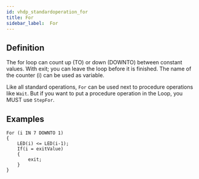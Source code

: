 ```yaml
---
id: vhdp_standardoperation_for
title: For
sidebar_label:  For
---
```


## Definition

The for loop can count up (TO) or down (DOWNTO) between constant values. 
With exit; you can leave the loop before it is finished. 
The name of the counter (i) can be used as variable.

Like all standard operations, `For` can be used next to procedure operations like `Wait`. 
But if you want to put a procedure operation in the Loop, you MUST use `StepFor`.

## Examples

```vhdp
For (i IN 7 DOWNTO 1) 
{ 
	LED(i) <= LED(i-1); 
	If(i = exitValue) 
	{ 
		exit; 
	} 
}
```